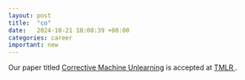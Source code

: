 ```yaml
---
layout: post
title:  "co"
date:   2024-10-21 18:08:39 +00:00
categories: career
important: new
---
```

Our paper titled <a href="https://openreview.net/forum?id=10hCbu70Sr">
Corrective Machine Unlearning</a> is accepted at <a href="https://jmlr.org/tmlr/"> TMLR
</a>.